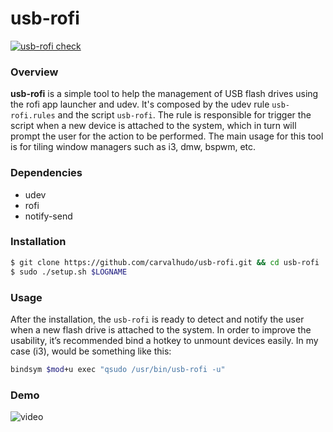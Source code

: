 usb-rofi
========

[![usb-rofi check](https://github.com/carvalhudo/usb-rofi/workflows/usb-rofi%20check/badge.svg)](https://github.com/carvalhudo/usb-rofi/actions)

### Overview

**usb-rofi** is a simple tool to help the management of USB flash drives using the rofi app
launcher and udev. It's composed by the udev rule `usb-rofi.rules` and the script `usb-rofi`.
The rule is responsible for trigger the script when a new device is attached to the system,
which in turn will prompt the user for the action to be performed. The main usage for this
tool is for tiling window managers such as i3, dmw, bspwm, etc.

### Dependencies

- udev
- rofi
- notify-send

### Installation

```bash
$ git clone https://github.com/carvalhudo/usb-rofi.git && cd usb-rofi
$ sudo ./setup.sh $LOGNAME
```

### Usage

After the installation, the `usb-rofi` is ready to detect and notify the user when a new flash
drive is attached to the system. In order to improve the usability, it’s recommended bind a hotkey
to unmount devices easily. In my case (i3), would be something like this:

```bash
bindsym $mod+u exec "qsudo /usr/bin/usb-rofi -u"
```

### Demo

![video](.video.gif)
